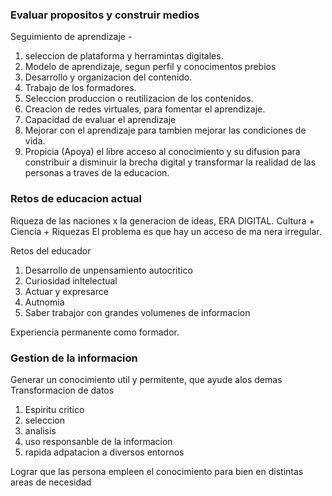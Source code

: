 ### Evaluar propositos y construir medios 

Seguimiento de aprendizaje - 
1. seleccion de plataforma y herramintas digitales.
2.  Modelo de aprendizaje, segun perfil y conocimentos prebios
3.  Desarrollo y organizacion del contenido.
4.  Trabajo de los formadores.
5.  Seleccion produccion o reutilizacion de los contenidos.
6.  Creacion de redes virtuales, para fomentar el aprendizaje.
7.  Capacidad de evaluar el aprendizaje
8.  Mejorar con el aprendizaje para tambien mejorar las condiciones de vida.
9.  Propicia (Apoya) el libre acceso al conocimiento y su difusion para constribuir
a disminuir la brecha digital y transformar la realidad de las personas a traves de la educacion.

### Retos de educacion actual

Riqueza de las naciones x la generacion de ideas, ERA DIGITAL.
Cultura + Ciencia + Riquezas
El problema es que hay un acceso de ma nera irregular.

Retos del educador
1. Desarrollo de unpensamiento autocritico
2. Curiosidad inltelectual
3. Actuar y expresarce
4. Autnomia
5. Saber trabajor con grandes volumenes de informacion

Experiencia permanente como formador.

### Gestion de la informacion

Generar un conocimiento util y permitente, que ayude alos demas
Transformacion de datos

1. Espiritu critico
2. seleccion
3. analisis
4. uso responsanble de la informacion
5. rapida adpatacion a diversos entornos

Lograr que las persona empleen el conocimiento para bien en distintas areas de necesidad